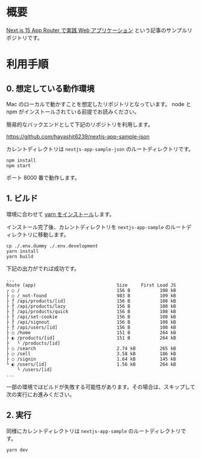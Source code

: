 # 概要

[Next.js 15 App Router で実践 Web アプリケーション]() という記事のサンプルリポジトリです。

# 利用手順

## 0. 想定している動作環境

Mac のローカルで動かすことを想定したリポジトリとなっています。
node と npm がインストールされている前提でお読みください。

簡易的なバックエンドとして下記のリポジトリを利用します。

https://github.com/hayashit6239/nextjs-app-sample-json

カレントディレクトリは `nextjs-app-sample-json` のルートディレクトリです。

```terminal
npm install
npm start
```

ポート 8000 番で動作します。

## 1. ビルド

環境に合わせて [yarn をインストール](https://classic.yarnpkg.com/lang/en/docs/install/#mac-stable)します。

インストール完了後、カレントディレクトリを `nextjs-app-sample` のルートディレクトリに移動します。

```terminal
cp ./.env.dummy ./.env.development
yarn install
yarn build
```

下記の出力がでれば成功です。

```
...
Route (app)                              Size     First Load JS
┌ ○ /                                    156 B           108 kB
├ ○ /_not-found                          983 B           109 kB
├ ƒ /api/products/[id]                   156 B           108 kB
├ ƒ /api/products/lazy                   156 B           108 kB
├ ƒ /api/products/quick                  156 B           108 kB
├ ƒ /api/set-cookie                      156 B           108 kB
├ ƒ /api/signout                         156 B           108 kB
├ ƒ /api/users/[id]                      156 B           108 kB
├ ○ /home                                151 B           264 kB
├ ◐ /products/[id]                       151 B           264 kB
├   └ /products/[id]
├ ○ /search                              2.74 kB         265 kB
├ ○ /sell                                3.58 kB         186 kB
├ ○ /signin                              1.64 kB         145 kB
└ ◐ /users/[id]                          1.56 kB         264 kB
    └ /users/[id]
...
```

一部の環境ではビルドが失敗する可能性があります。その場合は、スキップして次の実行にお進みください。

## 2. 実行

同様にカレントディレクトリは `nextjs-app-sample` のルートディレクトリです。

```terminal
yarn dev
```

